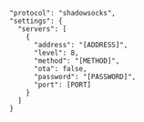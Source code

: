       "protocol": "shadowsocks",
      "settings": {
        "servers": [
          {
            "address": "[ADDRESS]",
            "level": 8,
            "method": "[METHOD]",
            "ota": false,
            "password": "[PASSWORD]",
            "port": [PORT]
          }
        ]
      }